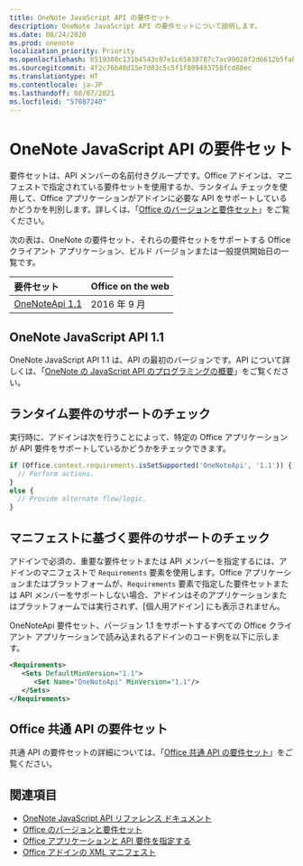 ```yaml
---
title: OneNote JavaScript API の要件セット
description: OneNote JavaScript API の要件セットについて説明します。
ms.date: 08/24/2020
ms.prod: onenote
localization_priority: Priority
ms.openlocfilehash: b519388c131b4543c87e1c65038787c7ac99028f2d6612b5fab8c416883035d5
ms.sourcegitcommit: 4f2c76b48d15e7d03c5c5f1f809493758fcd88ec
ms.translationtype: HT
ms.contentlocale: ja-JP
ms.lasthandoff: 08/07/2021
ms.locfileid: "57087240"
---
```

# <a name="onenote-javascript-api-requirement-sets"></a>OneNote JavaScript API の要件セット

要件セットは、API メンバーの名前付きグループです。Office アドインは、マニフェストで指定されている要件セットを使用するか、ランタイム チェックを使用して、Office アプリケーションがアドインに必要な API をサポートしているかどうかを判別します。詳しくは、「[Office のバージョンと要件セット](../../develop/office-versions-and-requirement-sets.md)」をご覧ください。

次の表は、OneNote の要件セット、それらの要件セットをサポートする Office クライアント アプリケーション、ビルド バージョンまたは一般提供開始日の一覧です。

|  要件セット  |  Office on the web |
|:-----|:-----|
| [OneNoteApi 1.1](/javascript/api/onenote?view=onenote-js-1.1&preserve-view=true)  | 2016 年 9 月 |  

## <a name="onenote-javascript-api-11"></a>OneNote JavaScript API 1.1

OneNote JavaScript API 1.1 は、API の最初のバージョンです。API について詳しくは、「[OneNote の JavaScript API のプログラミングの概要](../../onenote/onenote-add-ins-programming-overview.md)」をご覧ください。

## <a name="runtime-requirement-support-check"></a>ランタイム要件のサポートのチェック

実行時に、アドインは次を行うことによって、特定の Office アプリケーションが API 要件をサポートしているかどうかをチェックできます。

```js
if (Office.context.requirements.isSetSupported('OneNoteApi', '1.1')) {
  // Perform actions.
}
else {
  // Provide alternate flow/logic.
}
```

## <a name="manifest-based-requirement-support-check"></a>マニフェストに基づく要件のサポートのチェック

アドインで必須の、重要な要件セットまたは API メンバーを指定するには、アドインのマニフェストで `Requirements` 要素を使用します。Office アプリケーションまたはプラットフォームが、`Requirements` 要素で指定した要件セットまたは API メンバーをサポートしない場合、アドインはそのアプリケーションまたはプラットフォームでは実行されず、[個人用アドイン] にも表示されません。

OneNoteApi 要件セット、バージョン 1.1 をサポートするすべての Office クライアント アプリケーションで読み込まれるアドインのコード例を以下に示します。

```xml
<Requirements>
   <Sets DefaultMinVersion="1.1">
      <Set Name="OneNoteApi" MinVersion="1.1"/>
   </Sets>
</Requirements>
```

## <a name="office-common-api-requirement-sets"></a>Office 共通 API の要件セット

共通 API の要件セットの詳細については、「[Office 共通 API の要件セット](office-add-in-requirement-sets.md)」をご覧ください。

## <a name="see-also"></a>関連項目

- [OneNote JavaScript API リファレンス ドキュメント](/javascript/api/onenote)
- [Office のバージョンと要件セット](../../develop/office-versions-and-requirement-sets.md)
- [Office アプリケーションと API 要件を指定する](../../develop/specify-office-hosts-and-api-requirements.md)
- [Office アドインの XML マニフェスト](../../develop/add-in-manifests.md)
